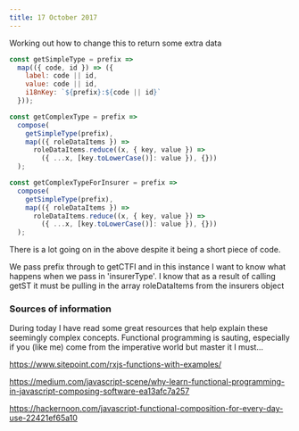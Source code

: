 ```yaml
---
title: 17 October 2017
---
```


Working out how to change this to return some extra data

``` js
const getSimpleType = prefix =>
  map(({ code, id }) => ({
    label: code || id,
    value: code || id,
    i18nKey: `${prefix}:${code || id}`
  }));

const getComplexType = prefix =>
  compose(
    getSimpleType(prefix),
    map(({ roleDataItems }) =>
      roleDataItems.reduce((x, { key, value }) =>
        ({ ...x, [key.toLowerCase()]: value }), {}))
  );

const getComplexTypeForInsurer = prefix =>
  compose(
    getSimpleType(prefix),
    map(({ roleDataItems }) =>
      roleDataItems.reduce((x, { key, value }) =>
        ({ ...x, [key.toLowerCase()]: value }), {}))
  );
  ```
There is a lot going on in the above despite it being a short piece of code. 

We pass prefix through to getCTFI and in this instance I want to know what happens when we pass in 'insurerType'. I know that as a result of calling getST it must be pulling in the array roleDataItems from the insurers object


### Sources of information

During today I have read some great resources that help explain these seemingly complex concepts. Functional programming is sauting, especially if you (like me) come from the imperative world but master it I must...

https://www.sitepoint.com/rxjs-functions-with-examples/

https://medium.com/javascript-scene/why-learn-functional-programming-in-javascript-composing-software-ea13afc7a257

https://hackernoon.com/javascript-functional-composition-for-every-day-use-22421ef65a10
